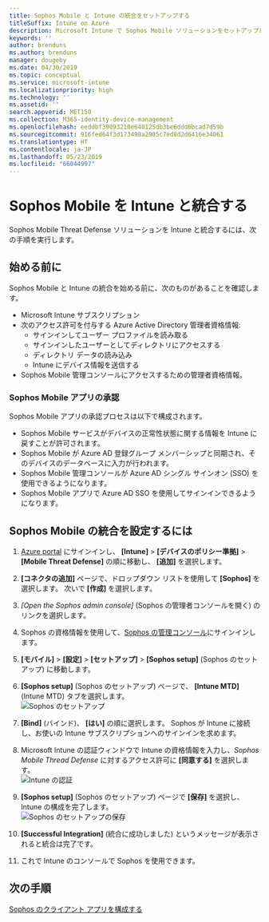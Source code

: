 ```yaml
---
title: Sophos Mobile と Intune の統合をセットアップする
titleSuffix: Intune on Azure
description: Microsoft Intune で Sophos Mobile ソリューションをセットアップし、モバイル デバイスから会社のリソースへのアクセスを制御する方法。
keywords: ''
author: brenduns
ms.author: brenduns
manager: dougeby
ms.date: 04/30/2019
ms.topic: conceptual
ms.service: microsoft-intune
ms.localizationpriority: high
ms.technology: ''
ms.assetid: ''
search.appverid: MET150
ms.collection: M365-identity-device-management
ms.openlocfilehash: eeddbf39093210e640125db3be6ddd6bcad7d59b
ms.sourcegitcommit: 916fed64f3d173498a2905c7ed8d2d6416e34061
ms.translationtype: HT
ms.contentlocale: ja-JP
ms.lasthandoff: 05/23/2019
ms.locfileid: "66044997"
---
```

# <a name="integrate-sophos-mobile-with-intune"></a>Sophos Mobile を Intune と統合する  

Sophos Mobile Threat Defense ソリューションを Intune と統合するには、次の手順を実行します。  

## <a name="before-you-begin"></a>始める前に  

Sophos Mobile と Intune の統合を始める前に、次のものがあることを確認します。  
- Microsoft Intune サブスクリプション  
- 次のアクセス許可を付与する Azure Active Directory 管理者資格情報:  
  - サインインしてユーザー プロファイルを読み取る  
  - サインインしたユーザーとしてディレクトリにアクセスする  
  - ディレクトリ データの読み込み  
  - Intune にデバイス情報を送信する  
- Sophos Mobile 管理コンソールにアクセスするための管理者資格情報。  


### <a name="sophos-mobile-app-authorization"></a>Sophos Mobile アプリの承認  
  
Sophos Mobile アプリの承認プロセスは以下で構成されます。  
- Sophos Mobile サービスがデバイスの正常性状態に関する情報を Intune に戻すことが許可されます。  
- Sophos Mobile が Azure AD 登録グループ メンバーシップと同期され、そのデバイスのデータベースに入力が行われます。  
- Sophos Mobile 管理コンソールが Azure AD シングル サインオン (SSO) を使用できるようになります。  
- Sophos Mobile アプリで Azure AD SSO を使用してサインインできるようになります。  


## <a name="to-set-up-sophos-mobile-integration"></a>Sophos Mobile の統合を設定するには  

1. [Azure portal]( https://portal.azure.com/) にサインインし、 **[Intune]**  >  **[デバイスのポリシー準拠]**  >  **[Mobile Threat Defense]** の順に移動し、 **[追加]** を選択します。  
2. **[コネクタの追加]** ページで、ドロップダウン リストを使用して **[Sophos]** を選択します。 次いで **[作成]** を選択します。  
3. *[Open the Sophos admin console]* \(Sophos の管理者コンソールを開く\) のリンクを選択します。  
4. Sophos の資格情報を使用して、[Sophos の管理コンソール](https://central.sophos.com/)にサインインします。  
5. **[モバイル]**  >  **[設定]**  >  **[セットアップ]**  >  **[Sophos setup]** \(Sophos のセットアップ\) に移動します。  
6. **[Sophos setup]** \(Sophos のセットアップ\) ページで、 **[Intune MTD]** \(Intune MTD\) タブを選択します。  
   ![Sophos のセットアップ](./media/sophos-mtd-connector-integration/sophos-setup.png) 
 
7. **[Bind]** \(バインド\)、 **[はい]** の順に選択します。 Sophos が Intune に接続し、お使いの Intune サブスクリプションへのサインインを求めます。 
8. Microsoft Intune の認証ウィンドウで Intune の資格情報を入力し、*Sophos Mobile Thread Defense* に対するアクセス許可に **[同意する]** を選択します。  
   ![Intune の認証](./media/sophos-mtd-connector-integration/intune-authentication.png)

9. **[Sophos setup]** \(Sophos のセットアップ\) ページで **[保存]** を選択し、Intune の構成を完了します。  
   ![Sophos のセットアップの保存](./media/sophos-mtd-connector-integration/save-sophos-configuration.png)  

1. **[Successful Integration]** (統合に成功しました) というメッセージが表示されると統合は完了です。  
1. これで Intune のコンソールで Sophos を使用できます。  


## <a name="next-steps"></a>次の手順  
[Sophos のクライアント アプリを構成する](mtd-apps-ios-app-configuration-policy-add-assign.md)
